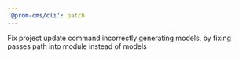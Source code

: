 ```yaml
---
'@prom-cms/cli': patch
---
```


Fix project update command incorrectly generating models, by fixing passes path into module instead of models
